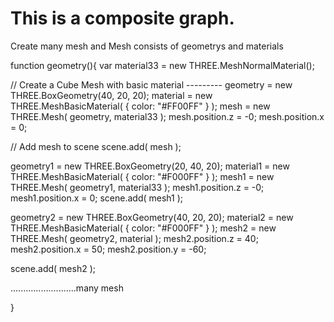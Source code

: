 This is a composite graph.
===


Create many mesh and Mesh consists of geometrys and materials

function geometry(){
  var material33 = new THREE.MeshNormalMaterial();

  // Create a Cube Mesh with basic material ---------
  geometry = new THREE.BoxGeometry(40, 20, 20);
  material = new THREE.MeshBasicMaterial( { color: "#FF00FF" } );
  mesh = new THREE.Mesh( geometry, material33 );
  mesh.position.z = -0;
  mesh.position.x = 0;


  // Add mesh to scene
  scene.add( mesh );

  geometry1 = new THREE.BoxGeometry(20, 40, 20);
  material1 = new THREE.MeshBasicMaterial( { color: "#F000FF" } );
  mesh1 = new THREE.Mesh( geometry1, material33 );
  mesh1.position.z = -0;
  mesh1.position.x = 0;
  scene.add( mesh1 );

  geometry2 = new THREE.BoxGeometry(40, 20, 20);
  material2 = new THREE.MeshBasicMaterial( { color: "#F000FF" } );
  mesh2 = new THREE.Mesh( geometry2, material );
  mesh2.position.z = 40;
  mesh2.position.x = 50;
  mesh2.position.y = -60;

  scene.add( mesh2 );

  ..........................many mesh
  
}
